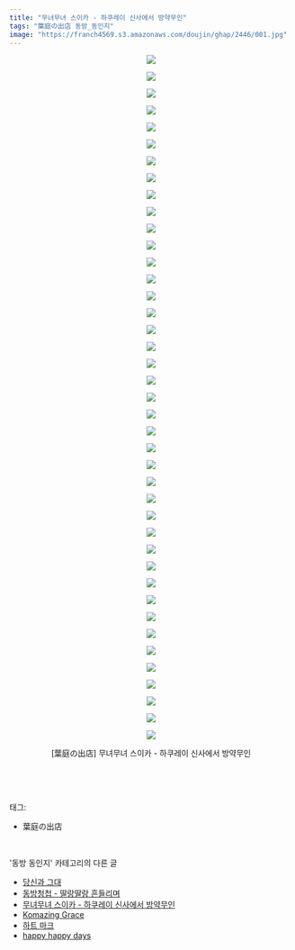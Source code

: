 ```yaml
---
title: "무녀무녀 스이카 - 하쿠레이 신사에서 방약무인"
tags: "葉庭の出店 동방_동인지"
image: "https://franch4569.s3.amazonaws.com/doujin/ghap/2446/001.jpg"
---
```

<div class="article">
<p style="text-align: center; clear: none; float: none;"><img src="{{ site.imgserver2 }}/ghap/2446/001.jpg"/></p>
<p style="text-align: center; clear: none; float: none;"><img src="{{ site.imgserver2 }}/ghap/2446/002.jpg"/></p>
<p style="text-align: center; clear: none; float: none;"><img src="{{ site.imgserver2 }}/ghap/2446/003.jpg"/></p>
<p style="text-align: center; clear: none; float: none;"><img src="{{ site.imgserver2 }}/ghap/2446/004.jpg"/></p>
<p style="text-align: center; clear: none; float: none;"><img src="{{ site.imgserver2 }}/ghap/2446/005.jpg"/></p>
<p style="text-align: center; clear: none; float: none;"><img src="{{ site.imgserver2 }}/ghap/2446/006.jpg"/></p>
<p style="text-align: center; clear: none; float: none;"><img src="{{ site.imgserver2 }}/ghap/2446/007.jpg"/></p>
<p style="text-align: center; clear: none; float: none;"><img src="{{ site.imgserver2 }}/ghap/2446/008.jpg"/></p>
<p style="text-align: center; clear: none; float: none;"><img src="{{ site.imgserver2 }}/ghap/2446/009.jpg"/></p>
<p style="text-align: center; clear: none; float: none;"><img src="{{ site.imgserver2 }}/ghap/2446/010.jpg"/></p>
<p style="text-align: center; clear: none; float: none;"><img src="{{ site.imgserver2 }}/ghap/2446/011.jpg"/></p>
<p style="text-align: center; clear: none; float: none;"><img src="{{ site.imgserver2 }}/ghap/2446/012.jpg"/></p>
<p style="text-align: center; clear: none; float: none;"><img src="{{ site.imgserver2 }}/ghap/2446/013.jpg"/></p>
<p style="text-align: center; clear: none; float: none;"><img src="{{ site.imgserver2 }}/ghap/2446/014.jpg"/></p>
<p style="text-align: center; clear: none; float: none;"><img src="{{ site.imgserver2 }}/ghap/2446/015.jpg"/></p>
<p style="text-align: center; clear: none; float: none;"><img src="{{ site.imgserver2 }}/ghap/2446/016.jpg"/></p>
<p style="text-align: center; clear: none; float: none;"><img src="{{ site.imgserver2 }}/ghap/2446/017.jpg"/></p>
<p style="text-align: center; clear: none; float: none;"><img src="{{ site.imgserver2 }}/ghap/2446/018.jpg"/></p>
<p style="text-align: center; clear: none; float: none;"><img src="{{ site.imgserver2 }}/ghap/2446/019.jpg"/></p>
<p style="text-align: center; clear: none; float: none;"><img src="{{ site.imgserver2 }}/ghap/2446/020.jpg"/></p>
<p style="text-align: center; clear: none; float: none;"><img src="{{ site.imgserver2 }}/ghap/2446/021.jpg"/></p>
<p style="text-align: center; clear: none; float: none;"><img src="{{ site.imgserver2 }}/ghap/2446/022.jpg"/></p>
<p style="text-align: center; clear: none; float: none;"><img src="{{ site.imgserver2 }}/ghap/2446/023.jpg"/></p>
<p style="text-align: center; clear: none; float: none;"><img src="{{ site.imgserver2 }}/ghap/2446/024.jpg"/></p>
<p style="text-align: center; clear: none; float: none;"><img src="{{ site.imgserver2 }}/ghap/2446/025.jpg"/></p>
<p style="text-align: center; clear: none; float: none;"><img src="{{ site.imgserver2 }}/ghap/2446/026.jpg"/></p>
<p style="text-align: center; clear: none; float: none;"><img src="{{ site.imgserver2 }}/ghap/2446/027.jpg"/></p>
<p style="text-align: center; clear: none; float: none;"><img src="{{ site.imgserver2 }}/ghap/2446/028.jpg"/></p>
<p style="text-align: center; clear: none; float: none;"><img src="{{ site.imgserver2 }}/ghap/2446/029.jpg"/></p>
<p style="text-align: center; clear: none; float: none;"><img src="{{ site.imgserver2 }}/ghap/2446/030.jpg"/></p>
<p style="text-align: center; clear: none; float: none;"><img src="{{ site.imgserver2 }}/ghap/2446/031.jpg"/></p>
<p style="text-align: center; clear: none; float: none;"><img src="{{ site.imgserver2 }}/ghap/2446/032.jpg"/></p>
<p style="text-align: center; clear: none; float: none;"><img src="{{ site.imgserver2 }}/ghap/2446/033.jpg"/></p>
<p style="text-align: center; clear: none; float: none;"><img src="{{ site.imgserver2 }}/ghap/2446/034.jpg"/></p>
<p style="text-align: center; clear: none; float: none;"><img src="{{ site.imgserver2 }}/ghap/2446/035.jpg"/></p>
<p style="text-align: center; clear: none; float: none;"><img src="{{ site.imgserver2 }}/ghap/2446/036.jpg"/></p>
<p style="text-align: center; clear: none; float: none;"><img src="{{ site.imgserver2 }}/ghap/2446/037.jpg"/></p>
<p style="text-align: center; clear: none; float: none;"><img src="{{ site.imgserver2 }}/ghap/2446/038.jpg"/></p>
<p style="text-align: center; clear: none; float: none;"><img src="{{ site.imgserver2 }}/ghap/2446/039.jpg"/></p>
<p style="text-align: center; clear: none; float: none;"><img src="{{ site.imgserver2 }}/ghap/2446/040.jpg"/></p>
<p style="text-align: center; clear: none; float: none;"><img src="{{ site.imgserver2 }}/ghap/2446/041.jpg"/></p>
<p style="text-align: center; clear: none; float: none;">[葉庭の出店] 무녀무녀 스이카 - 하쿠레이 신사에서 방약무인</p>
<p><br/></p>
</div><br/>
<div class="tagTrail">
<p>태그: </p>
<ul>
<li>葉庭の出店</li>
</ul>
</div><br/>
<div class="another">
<p>'동방 동인지' 카테고리의 다른 글</p>
<ul>
<li><a href="/ghap_2449">당신과 그대</a></li>
<li><a href="/ghap_2447">동방청첩 - 딸랑딸랑 흔들리며</a></li>
<li><a href="/ghap_2446">무녀무녀 스이카 - 하쿠레이 신사에서 방약무인</a></li>
<li><a href="/ghap_2445">Komazing Grace</a></li>
<li><a href="/ghap_2442">하트 마크</a></li>
<li><a href="/ghap_2441">happy happy days</a></li>
</ul>
</div><br/>
<div class="cb_module cb_fluid">
<div class="cb_wrt cb_profile">
</div><!-- commentList close -->
</div><br/>
